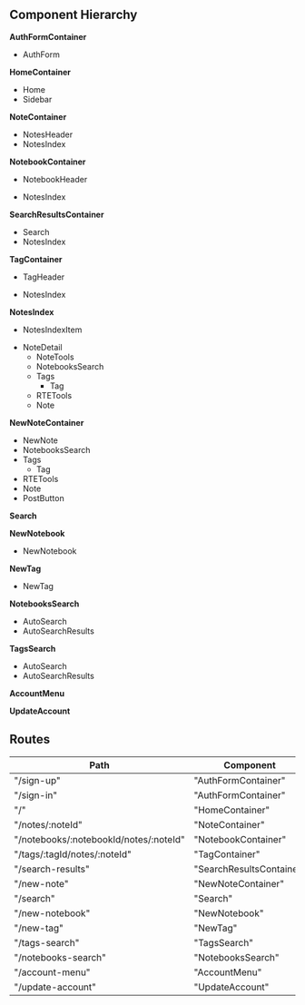## Component Hierarchy

**AuthFormContainer**
 - AuthForm

**HomeContainer**
 - Home
 - Sidebar

**NoteContainer**
 - NotesHeader
 - NotesIndex

**NotebookContainer**
 - NotebookHeader
  + NotesIndex

**SearchResultsContainer**
 - Search
 - NotesIndex

**TagContainer**
 - TagHeader
  + NotesIndex

**NotesIndex**
 - NotesIndexItem
  + NoteDetail
    - NoteTools
    - NotebooksSearch
    - Tags
      + Tag
    - RTETools
    - Note

**NewNoteContainer**
 - NewNote
  - NotebooksSearch
  - Tags
    + Tag
  - RTETools
  - Note
  - PostButton

**Search**

**NewNotebook**
 - NewNotebook

**NewTag**
 - NewTag

**NotebooksSearch**
 - AutoSearch
 - AutoSearchResults

**TagsSearch**
 - AutoSearch
 - AutoSearchResults

**AccountMenu**

**UpdateAccount**

## Routes

|Path   | Component   |
|-------|-------------|
| "/sign-up" | "AuthFormContainer" |
| "/sign-in" | "AuthFormContainer" |
| "/" | "HomeContainer" |
| "/notes/:noteId" | "NoteContainer" |
| "/notebooks/:notebookId/notes/:noteId" | "NotebookContainer" |
| "/tags/:tagId/notes/:noteId" | "TagContainer" |
| "/search-results" | "SearchResultsContainer" |
| "/new-note" | "NewNoteContainer" |
| "/search" | "Search" |
| "/new-notebook" | "NewNotebook" |
| "/new-tag" | "NewTag" |
| "/tags-search" | "TagsSearch" |
| "/notebooks-search" | "NotebooksSearch" |
| "/account-menu" | "AccountMenu" |
| "/update-account" | "UpdateAccount" |
